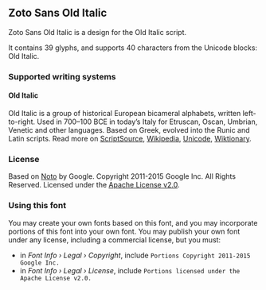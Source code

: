 
## Zoto Sans Old Italic

Zoto Sans Old Italic is a design for the Old Italic script.

It contains 39 glyphs, and supports 40 characters from the Unicode blocks: Old Italic.


### Supported writing systems


#### Old Italic

Old Italic is a group of historical European bicameral alphabets, written left-to-right. Used in 700–100 BCE in today’s Italy for Etruscan, Oscan, Umbrian, Venetic and other languages. Based on Greek, evolved into the Runic and Latin scripts. Read more on [ScriptSource](https://scriptsource.org/scr/Ital), [Wikipedia](https://en.wikipedia.org/wiki/ISO_15924:Ital), [Unicode](https://www.unicode.org/versions/Unicode13.0.0/ch08.pdf#G27379), [Wiktionary](https://en.wiktionary.org/wiki/Category:Old_Italic_script).


### License

Based on [Noto](https://github.com/notofonts) by Google. Copyright 2011-2015 Google Inc. All Rights Reserved. Licensed under the [Apache License v2.0](https://www.apache.org/licenses/LICENSE-2.0.txt).

### Using this font

You may create your own fonts based on this font, and you may incorporate portions of this font into your own font. You may publish your own font under any license, including a commercial license, but you must:

- in _Font Info › Legal › Copyright_, include `Portions Copyright 2011-2015 Google Inc.`
- in _Font Info › Legal › License_, include `Portions licensed under the Apache License v2.0.`
